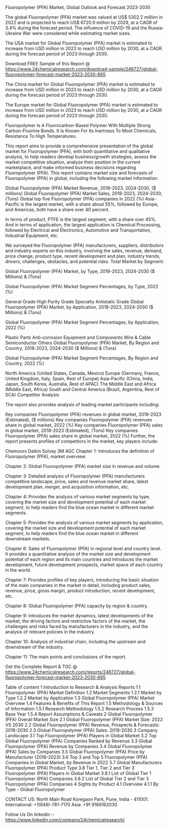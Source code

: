Fluoropolymer (PFA) Market, Global Outlook and Forecast 2023-2030

The global Fluoropolymer (PFA) market was valued at US$ 5302.2 million in 2022 and is projected to reach US$ 6720.9 million by 2029, at a CAGR of 3.4% during the forecast period. The influence of COVID-19 and the Russia-Ukraine War were considered while estimating market sizes.

The USA market for Global Fluoropolymer (PFA) market is estimated to increase from USD million in 2023 to reach USD million by 2030, at a CAGR during the forecast period of 2023 through 2030.

Download FREE Sample of this Report @ https://www.24chemicalresearch.com/download-sample/246727/global-fluoropolymer-forecast-market-2023-2030-895

The China market for Global Fluoropolymer (PFA) market is estimated to increase from USD million in 2023 to reach USD million by 2030, at a CAGR during the forecast period of 2023 through 2030.

The Europe market for Global Fluoropolymer (PFA) market is estimated to increase from USD million in 2023 to reach USD million by 2030, at a CAGR during the forecast period of 2023 through 2030.

Fluoropolymer Is A Fluorocarbon-Based Polymer With Multiple Strong Carbon-Fluorine Bonds. It Is Known For Its Inertness To Most Chemicals, Resistance To High Temperatures.

This report aims to provide a comprehensive presentation of the global market for Fluoropolymer (PFA), with both quantitative and qualitative analysis, to help readers develop business/growth strategies, assess the market competitive situation, analyze their position in the current marketplace, and make informed business decisions regarding Fluoropolymer (PFA). This report contains market size and forecasts of Fluoropolymer (PFA) in global, including the following market information:

Global Fluoropolymer (PFA) Market Revenue, 2018-2023, 2024-2030, ($ millions)
Global Fluoropolymer (PFA) Market Sales, 2018-2023, 2024-2030, (Tons)
Global top five Fluoropolymer (PFA) companies in 2022 (%)
Asia-Pacific is the largest market, with a share about 55%, followed by Europe, and Americas, both have a share over 40 percent.

In terms of product, PTFE is the largest segment, with a share over 45%. And in terms of application, the largest application is Chemical Processing, followed by Electrical and Electronics, Automotive and Transportation, Industrial Equipment, etc.

We surveyed the Fluoropolymer (PFA) manufacturers, suppliers, distributors and industry experts on this industry, involving the sales, revenue, demand, price change, product type, recent development and plan, industry trends, drivers, challenges, obstacles, and potential risks. Total Market by Segment:

Global Fluoropolymer (PFA) Market, by Type, 2018-2023, 2024-2030 ($ Millions) & (Tons)

Global Fluoropolymer (PFA) Market Segment Percentages, by Type, 2022 (%)

General Grade
High Purity Grade
Specialty Antistatic Grade
Global Fluoropolymer (PFA) Market, by Application, 2018-2023, 2024-2030 ($ Millions) & (Tons)

Global Fluoropolymer (PFA) Market Segment Percentages, by Application, 2022 (%)

Plastic Parts
Anti-corrosion Equipment and Components
Wire & Cable
Semiconductor
Others
Global Fluoropolymer (PFA) Market, By Region and Country, 2018-2023, 2024-2030 ($ Millions) & (Tons)

Global Fluoropolymer (PFA) Market Segment Percentages, By Region and Country, 2022 (%)

North America (United States, Canada, Mexico)
Europe (Germany, France, United Kingdom, Italy, Spain, Rest of Europe)
Asia-Pacific (China, India, Japan, South Korea, Australia, Rest of APAC)
The Middle East and Africa (Middle East, Africa)
South and Central America (Brazil, Argentina, Rest of SCA)
Competitor Analysis

The report also provides analysis of leading market participants including:

Key companies Fluoropolymer (PFA) revenues in global market, 2018-2023 (Estimated), ($ millions)
Key companies Fluoropolymer (PFA) revenues share in global market, 2022 (%)
Key companies Fluoropolymer (PFA) sales in global market, 2018-2023 (Estimated), (Tons)
Key companies Fluoropolymer (PFA) sales share in global market, 2022 (%)
Further, the report presents profiles of competitors in the market, key players include:

Chemours
Daikin
Solvay
3M
AGC
Chapter 1: Introduces the definition of Fluoropolymer (PFA), market overview.

Chapter 2: Global Fluoropolymer (PFA) market size in revenue and volume.

Chapter 3: Detailed analysis of Fluoropolymer (PFA) manufacturers competitive landscape, price, sales and revenue market share, latest development plan, merger, and acquisition information, etc.

Chapter 4: Provides the analysis of various market segments by type, covering the market size and development potential of each market segment, to help readers find the blue ocean market in different market segments.

Chapter 5: Provides the analysis of various market segments by application, covering the market size and development potential of each market segment, to help readers find the blue ocean market in different downstream markets.

Chapter 6: Sales of Fluoropolymer (PFA) in regional level and country level. It provides a quantitative analysis of the market size and development potential of each region and its main countries and introduces the market development, future development prospects, market space of each country in the world.

Chapter 7: Provides profiles of key players, introducing the basic situation of the main companies in the market in detail, including product sales, revenue, price, gross margin, product introduction, recent development, etc.

Chapter 8: Global Fluoropolymer (PFA) capacity by region & country.

Chapter 9: Introduces the market dynamics, latest developments of the market, the driving factors and restrictive factors of the market, the challenges and risks faced by manufacturers in the industry, and the analysis of relevant policies in the industry.

Chapter 10: Analysis of industrial chain, including the upstream and downstream of the industry.

Chapter 11: The main points and conclusions of the report.

Get the Complete Report & TOC @ https://www.24chemicalresearch.com/reports/246727/global-fluoropolymer-forecast-market-2023-2030-895

Table of content
1 Introduction to Research & Analysis Reports
1.1 Fluoropolymer (PFA) Market Definition
1.2 Market Segments
1.2.1 Market by Type
1.2.2 Market by Application
1.3 Global Fluoropolymer (PFA) Market Overview
1.4 Features & Benefits of This Report
1.5 Methodology & Sources of Information
1.5.1 Research Methodology
1.5.2 Research Process
1.5.3 Base Year
1.5.4 Report Assumptions & Caveats
2 Global Fluoropolymer (PFA) Overall Market Size
2.1 Global Fluoropolymer (PFA) Market Size: 2022 VS 2030
2.2 Global Fluoropolymer (PFA) Revenue, Prospects & Forecasts: 2018-2030
2.3 Global Fluoropolymer (PFA) Sales: 2018-2030
3 Company Landscape
3.1 Top Fluoropolymer (PFA) Players in Global Market
3.2 Top Global Fluoropolymer (PFA) Companies Ranked by Revenue
3.3 Global Fluoropolymer (PFA) Revenue by Companies
3.4 Global Fluoropolymer (PFA) Sales by Companies
3.5 Global Fluoropolymer (PFA) Price by Manufacturer (2018-2023)
3.6 Top 3 and Top 5 Fluoropolymer (PFA) Companies in Global Market, by Revenue in 2022
3.7 Global Manufacturers Fluoropolymer (PFA) Product Type
3.8 Tier 1, Tier 2 and Tier 3 Fluoropolymer (PFA) Players in Global Market
3.8.1 List of Global Tier 1 Fluoropolymer (PFA) Companies
3.8.2 List of Global Tier 2 and Tier 3 Fluoropolymer (PFA) Companies
4 Sights by Product
4.1 Overview
4.1.1 By Type - Global Fluoropolymer

CONTACT US:
North Main Road Koregaon Park, Pune, India - 411001.
International: +1(646)-781-7170
Asia: +91 9169162030

Follow Us On linkedin :- https://www.linkedin.com/company/24chemicalresearch/
